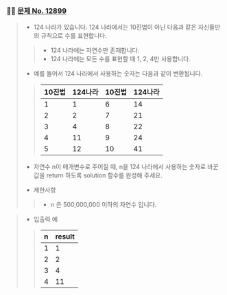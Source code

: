 ### 🧑‍💻 [문제 No. 12899](https://programmers.co.kr/learn/courses/30/lessons/12899)

> - 124 나라가 있습니다. 124 나라에서는 10진법이 아닌 다음과 같은 자신들만의 규칙으로 수를 표현합니다.
>> - 124 나라에는 자연수만 존재합니다.
>> - 124 나라에는 모든 수를 표현할 때 1, 2, 4만 사용합니다.
>
> - 예를 들어서 124 나라에서 사용하는 숫자는 다음과 같이 변환됩니다.
>> |10진법|124나라|10진법|124나라|
>> |:---|:---|:---|:---|
>> |1|1|6|14|
>> |2|2|7|21|
>> |3|4|8|22|
>> |4|11|9|24|
>> |5|12|10|41|
>
> - 자연수 n이 매개변수로 주어질 때, n을 124 나라에서 사용하는 숫자로 바꾼 값을 return 하도록 solution 함수를 완성해 주세요.
> 
> - 제한사항
>> - n 은 500,000,000 이하의 자연수 입니다.



> - 입출력 예
> 
>> |n|result|
>> |:---|:---|
>> |1|1|
>> |2|2|
>> |3|4|
>> |4|11|